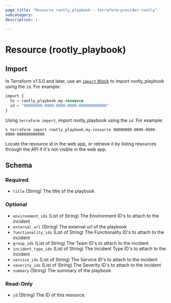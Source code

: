 ```yaml
---
page_title: "Resource rootly_playbook - terraform-provider-rootly"
subcategory:
description: |-
    
---
```


# Resource (rootly_playbook)





## Import

In Terraform v1.5.0 and later, use an [`import` block](https://developer.hashicorp.com/terraform/language/import) to import rootly_playbook using the `id`. For example:

```terraform
import {
  to = rootly_playbook.my-resource
  id = "00000000-0000-0000-0000-000000000000"
}
```

Using `terraform import`, import rootly_playbook using the `id`. For example:

```console
% terraform import rootly_playbook.my-resource 00000000-0000-0000-0000-000000000000
```

Locate the resource id in the web app, or retrieve it by listing resources through the API if it's not visible in the web app.

<!-- schema generated by tfplugindocs -->
## Schema

### Required

- `title` (String) The title of the playbook

### Optional

- `environment_ids` (List of String) The Environment ID's to attach to the incident
- `external_url` (String) The external url of the playbook
- `functionality_ids` (List of String) The Functionality ID's to attach to the incident
- `group_ids` (List of String) The Team ID's to attach to the incident
- `incident_type_ids` (List of String) The Incident Type ID's to attach to the incident
- `service_ids` (List of String) The Service ID's to attach to the incident
- `severity_ids` (List of String) The Severity ID's to attach to the incident
- `summary` (String) The summary of the playbook

### Read-Only

- `id` (String) The ID of this resource.
